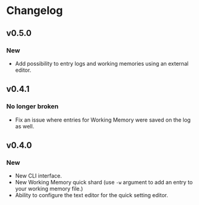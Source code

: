 # Changelog

## v0.5.0

### New

- Add possibility to entry logs and working memories using an external editor.

## v0.4.1

### No longer broken

- Fix an issue where entries for Working Memory were saved on the log as well.

## v0.4.0

### New

- New CLI interface.
- New Working Memory quick shard (use `-w` argument to add an entry to your working memory file.)
- Ability to configure the text editor for the quick setting editor.
